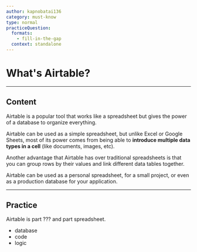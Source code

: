 ```yaml
---
author: kapnobatai136
category: must-know
type: normal
practiceQuestion:
  formats:
    - fill-in-the-gap
  context: standalone
---
```


# What's Airtable?


---

## Content

Airtable is a popular tool that works like a spreadsheet but gives the power of a database to organize everything.

Airtable can be used as a simple spreadsheet, but unlike Excel or Google Sheets, most of its power comes from being able to **introduce multiple data types in a cell** (like documents, images, etc).

Another advantage that Airtable has over traditional spreadsheets is that you can group rows by their values and link different data tables together.

Airtable can be used as a personal spreadsheet, for a small project, or even as a production database for your application.


---

## Practice

Airtable is part ??? and part spreadsheet.

- database
- code
- logic
